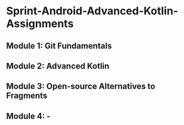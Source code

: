 # Sprint-Android-Advanced-Kotlin-Assignments


## Module 1: Git Fundamentals

## Module 2: Advanced Kotlin

## Module 3: Open-source Alternatives to Fragments

## Module 4: -
